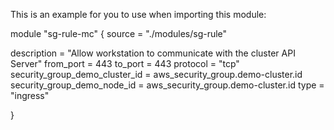 This is an example for you to use when importing this module:

module "sg-rule-mc" {
  source = "./modules/sg-rule"
  
  description                    = "Allow workstation to communicate with the cluster API Server"
  from_port                      = 443
  to_port                        = 443
  protocol                       = "tcp"
  security_group_demo_cluster_id = aws_security_group.demo-cluster.id
  security_group_demo_node_id    = aws_security_group.demo-cluster.id
  type                           = "ingress"

}
